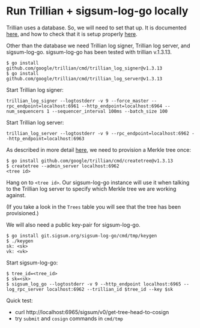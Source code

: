 # Run Trillian + sigsum-log-go locally
Trillian uses a database.  So, we will need to set that up.  It is documented
[here](https://github.com/google/trillian#mysql-setup), and how to check that it
is setup properly
[here](https://github.com/google/certificate-transparency-go/blob/master/trillian/docs/ManualDeployment.md#data-storage).

Other than the database we need Trillian log signer, Trillian log server, and
sigsum-log-go. sigsum-log-go has been tested with trillian v.1.3.13.
```
$ go install github.com/google/trillian/cmd/trillian_log_signer@v1.3.13
$ go install github.com/google/trillian/cmd/trillian_log_server@v1.3.13
```

Start Trillian log signer:
```
trillian_log_signer --logtostderr -v 9 --force_master --rpc_endpoint=localhost:6961 --http_endpoint=localhost:6964 --num_sequencers 1 --sequencer_interval 100ms --batch_size 100
```

Start Trillian log server:
```
trillian_log_server --logtostderr -v 9 --rpc_endpoint=localhost:6962 --http_endpoint=localhost:6963
```

As described in more detail
[here](https://github.com/google/certificate-transparency-go/blob/master/trillian/docs/ManualDeployment.md#trillian-services),
we need to provision a Merkle tree once:
```
$ go install github.com/google/trillian/cmd/createtree@v1.3.13
$ createtree --admin_server localhost:6962
<tree id>
```

Hang on to `<tree id>`.  Our sigsum-log-go instance will use it when talking to
the Trillian log server to specify which Merkle tree we are working against.

(If you take a look in the `Trees` table you will see that the tree has been
provisioned.)

We will also need a public key-pair for sigsum-log-go.
```
$ go install git.sigsum.org/sigsum-log-go/cmd/tmp/keygen
$ ./keygen
sk: <sk>
vk: <vk>
```

Start sigsum-log-go:
```
$ tree_id=<tree_id>
$ sk=<sk>
$ sigsum_log_go --logtostderr -v 9 --http_endpoint localhost:6965 --log_rpc_server localhost:6962 --trillian_id $tree_id --key $sk
```

Quick test:
- curl http://localhost:6965/sigsum/v0/get-tree-head-to-cosign
- try `submit` and `cosign` commands in `cmd/tmp`
